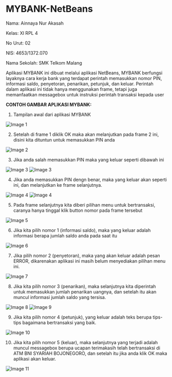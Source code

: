# MYBANK-NetBeans
Nama: Ainnaya Nur Akasah

Kelas: XI RPL 4

No Urut: 02

NIS: 4653/1372.070

Nama Sekolah: SMK Telkom Malang




Aplikasi MYBANK ini dibuat melalui aplikasi NetBeans, MYBANK berfungsi layaknya cara kerja bank yang terdapat
perintah memasukkan nomor PIN, informasi saldo, penyetoran, penarikan, petunjuk, dan keluar.
Perintah dalam aplikasi ini tidak hanya menggunakan frame, tetapi juga memanfaatkan messagebox untuk instruksi perintah
transaksi kepada user



**CONTOH GAMBAR APLIKASI MYBANK:**

1. Tampilan awal dari aplikasi MYBANK

  ![Image 1](https://github.com/Ainnaya/MYBANK-NetBeans/blob/59076a6e0df9676d589d320c45e7ebda49515b28/1%20-%20tampilan%20awal.JPG)


2. Setelah di frame 1 diklik OK maka akan melanjutkan pada frame 2 ini, disini kita dituntun untuk memasukkan PIN anda

  ![Image 2](https://github.com/Ainnaya/MYBANK-NetBeans/blob/59076a6e0df9676d589d320c45e7ebda49515b28/2%20-%20menginputkan%20PIN.JPG)


3. Jika anda salah memasukkan PIN maka yang keluar seperti dibawah ini

  ![Image 3](https://github.com/Ainnaya/MYBANK-NetBeans/blob/master/2--.JPG)
  ![Image 3](https://github.com/Ainnaya/MYBANK-NetBeans/blob/master/3%20-%20output%20dari%20menginputkan%20PIN%20salah.JPG)


4. Jika anda memasukkan PIN dengn benar, maka yang keluar akan seperti ini, dan melanjutkan ke frame selanjutnya.

  ![Image 4](https://github.com/Ainnaya/MYBANK-NetBeans/blob/746f32d05bfbbe9e959f75172768f18cde6cf2f0/2---.JPG)
  ![Image 4](https://github.com/Ainnaya/MYBANK-NetBeans/blob/59076a6e0df9676d589d320c45e7ebda49515b28/4%20-%20output%20jika%20menginputkan%20PIN%20benar.JPG)


5. Pada frame selanjutnya kita diberi pilihan menu untuk bertransaksi, caranya hanya tinggal klik button nomor pada frame tersebut

  ![Image 5](https://github.com/Ainnaya/MYBANK-NetBeans/blob/59076a6e0df9676d589d320c45e7ebda49515b28/5%20-%20menuju%20ke%20form%20pilihan%20menu.JPG)


6. Jika kita pilih nomor 1 (informasi saldo), maka yang keluar adalah informasi berapa jumlah saldo anda pada saat itu

  ![Image 6](https://github.com/Ainnaya/MYBANK-NetBeans/blob/59076a6e0df9676d589d320c45e7ebda49515b28/6%20-%20klik%20button%201%20(information%20saldo)%20untuk%20mengecek%20saldo.JPG)


7. Jika pilih nomor 2 (penyetoran), maka yang akan keluar adalah pesan ERROR, dikarenakan aplikasi ini masih belum menyediakan pilihan menu ini.

  ![Image 7](https://github.com/Ainnaya/MYBANK-NetBeans/blob/59076a6e0df9676d589d320c45e7ebda49515b28/7%20-%20klik%20no%202%20(penyetoran)%2C%20pilihan%20menu%20belum%20tersedia.JPG)


8. Jika kita pilih nomor 3 (penarikan), maka selanjutnya kita diperintah untuk memasukkan jumlah penarikan uangnya, dan setelah itu akan muncul informasi jumlah saldo yang tersisa.

  ![Image 8](https://github.com/Ainnaya/MYBANK-NetBeans/blob/59076a6e0df9676d589d320c45e7ebda49515b28/8%20-%20klik%20button%203%20(penarikan)%2C%20disuruh%20menginputkan%20jumlah%20penarikan.JPG)
  ![Image 9](https://github.com/Ainnaya/MYBANK-NetBeans/blob/59076a6e0df9676d589d320c45e7ebda49515b28/9%20-%20akan%20muncul%20jumlah%20saldo.JPG)


9. Jika kita pilih nomor 4 (petunjuk), yang keluar adalah teks berupa tips-tips bagaimana bertransaksi yang baik.

  ![Image 10](https://github.com/Ainnaya/MYBANK-NetBeans/blob/59076a6e0df9676d589d320c45e7ebda49515b28/10%20-%20klik%20button%204(petunjuk)%20akan%20muncul%20beberapa%20petunjuk.JPG)


10. Jika kita pilih nomor 5 (keluar), maka selanjutnya yang terjadi adalah muncul messagebox berupa ucapan terimakasih telah bertransaksi di ATM BNI SYARIAH BOJONEGORO, dan setelah itu jika anda klik OK maka aplikasi akan keluar.

  ![Image 11](https://github.com/Ainnaya/MYBANK-NetBeans/blob/59076a6e0df9676d589d320c45e7ebda49515b28/11%20-%20klik%20button%205%20(keluar)%20akan%20keluar%20dari%20frame%20pilih%20menu%20dan%20langsung%20ke%20frame%20utama.JPG)
